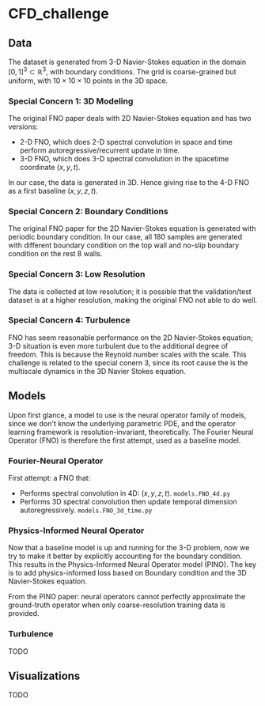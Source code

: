 # CFD_challenge


## Data 

The dataset is generated from 3-D Navier-Stokes equation in the domain $[0,1]^3 \subset \mathbb{R}^3$, with boundary conditions. The grid is coarse-grained but uniform, with $10\times 10\times10$ points in the 3D space. 

### Special Concern 1: 3D Modeling 
The original FNO paper deals with 2D Navier-Stokes equation and has two versions: 
- 2-D FNO, which does 2-D spectral convolution in space and time perform autoregressive/recurrent update in time.
- 3-D FNO, which does 3-D spectral convolution in the spacetime coordinate $(x,y,t)$. 

In our case, the data is generated in 3D. Hence giving rise to the 4-D FNO as a first baseline $(x,y,z,t)$. 

### Special Concern 2: Boundary Conditions 

The original FNO paper for the 2D Navier-Stokes equation is generated with periodic boundary condition. In our case, all 180 samples are generated with different boundary condition on the top wall and no-slip boundary condition on the rest 8 walls. 

### Special Concern 3: Low Resolution 

The data is collected at low resolution; it is possible that the validation/test dataset is at a higher resolution, making the original FNO not able to do well. 


### Special Concern 4: Turbulence 

FNO has seem reasonable performance on the 2D Navier-Stokes equation; 3-D situation is even more turbulent due to the additional degree of freedom. This is because the Reynold number scales with the scale. This challenge is related to the special conern 3, since its root cause the is the multiscale dynamics in the 3D Navier Stokes equation. 


## Models 

Upon first glance, a model to use is the neural operator family of models, since we don't know the underlying parametric PDE, and the operator learning framework is resolution-invariant, theoretically. The Fourier Neural Operator (FNO) is therefore the first attempt, used as a baseline model.

### Fourier-Neural Operator

First attempt: a FNO that:
- Performs spectral convolution in 4D: $(x,y,z,t)$. `models.FNO_4d.py` 
- Performs 3D spectral convolution then update temporal dimension autoregressively. `models.FNO_3d_time.py` 

### Physics-Informed Neural Operator 

Now that a baseline model is up and running for the 3-D problem, now we try to make it better by explicitly accounting for the boundary condition. This results in the Physics-Informed Neural Operator model (PINO). The key is to add physics-informed loss based on Boundary condition and the 3D Navier-Stokes equation. 

From the PINO paper: neural operators cannot perfectly approximate the ground-truth operator when only coarse-resolution training data is provided. 



### Turbulence 
TODO 

## Visualizations 
TODO 
